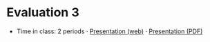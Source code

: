 # Evaluation 3

- Time in class: 2 periods ·
  [Presentation (web)](https://heig-vd-dai-course.github.io/heig-vd-dai-course/25-evaluation-3/)
  ·
  [Presentation (PDF)](https://heig-vd-dai-course.github.io/heig-vd-dai-course/25-evaluation-3/25-evaluation-3.pdf)
